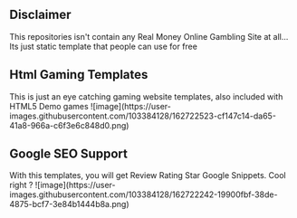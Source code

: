 <h2>Disclaimer</h2>
This repositories isn't contain any Real Money Online Gambling Site at all... Its just static template that people can use for free 

<h2>Html Gaming Templates</h2>
This is just an eye catching gaming website templates, also included with HTML5 Demo games
![image](https://user-images.githubusercontent.com/103384128/162722523-cf147c14-da65-41a8-966a-c6f3e6c848d0.png)
  
<h2>Google SEO Support</h2>
With this templates, you will get Review Rating Star Google Snippets. Cool right ?
![image](https://user-images.githubusercontent.com/103384128/162722242-19900fbf-38de-4875-bcf7-3e84b1444b8a.png)
